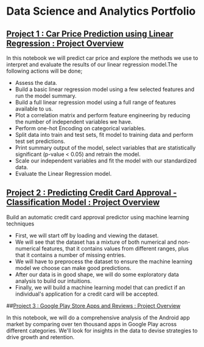 # Data Science and Analytics Portfolio


## [Project 1 : Car Price Prediction using Linear Regression : Project Overview](https://github.com/Annet-Chebukati/Annet_Portfolio/blob/main/%20Car%20Price%20Prediction%20-%20Linear%20Regression.ipynb)
In this notebook we will predict car price and explore the methods we use to interpret and evaluate the results of our linear regression model.The following actions will be done;

- Assess the data.
- Build a basic linear regression model using a few selected features and run the model summary.
- Build a full linear regression model using a full range of features available to us.
- Plot a correlation matrix and perform feature engineering by reducing the number of independent variables we have.
- Perform one-hot Encoding on categorical variables.
- Split data into train and test sets, fit model to training data and perform test set predictions.
- Print summary output of the model, select variables that are statistically significant (p-value < 0.05) and retrain the model.
- Scale our independent variables and fit the model with our standardized data.
- Evaluate the Linear Regression model.

## [Project 2 : Predicting Credit Card Approval - Classification Model : Project Overview](https://github.com/Annet-Chebukati/Annet_Portfolio/blob/main/Predicting%20Credit%20Card%20Approval%20-%20Classification.ipynb)

 Build an automatic credit card approval predictor using machine learning techniques
- First, we will start off by loading and viewing the dataset.
- We will see that the dataset has a mixture of both numerical and non-numerical features, that it contains values from different ranges, plus that it contains a number of missing entries.
- We will have to preprocess the dataset to ensure the machine learning model we choose can make good predictions.
- After our data is in good shape, we will do some exploratory data analysis to build our intuitions.
- Finally, we will build a machine learning model that can predict if an individual's application for a credit card will be accepted.

##[Project 3 : Google Play Store Apps and Reviews : Project Overview]()

In this notebook, we will do a comprehensive analysis of the Android app market by comparing over ten thousand apps in Google Play across different categories. We'll look for insights in the data to devise strategies to drive growth and retention.
